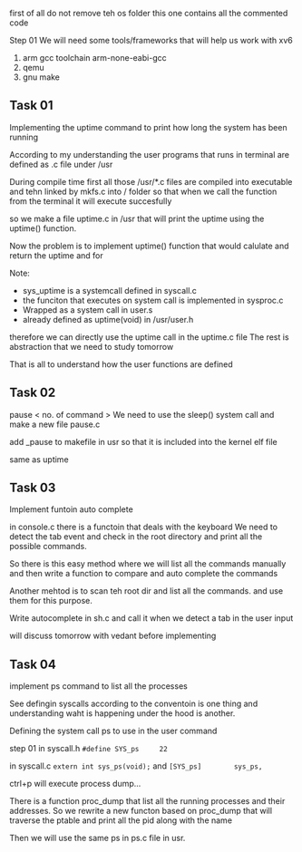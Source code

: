 first of all do not remove teh os folder this one contains all the commented code 


Step 01
We will need some tools/frameworks  that will help us work with xv6 
1) arm gcc toolchain arm-none-eabi-gcc
2) qemu
3) gnu make




## Task 01
Implementing the uptime command to print how long the system has been running

According to my understanding the user programs that runs in terminal are defined as .c file under /usr 

During compile time first all those /usr/*.c files are compiled into executable and tehn linked by mkfs.c into / folder so that when we call the function from the terminal it will execute succesfully

so we make a file uptime.c in /usr that will print the uptime using the uptime() function.

Now the problem is to implement uptime() function that would calulate and return the uptime and for 


Note:
- sys_uptime is a systemcall defined in syscall.c
- the funciton that executes on system call is implemented in sysproc.c
- Wrapped as a system call in user.s
- already defined as uptime(void) in /usr/user.h

therefore we can directly use the uptime call in the uptime.c file
The rest is abstraction that we need to study tomorrow

That is all to understand how the user functions are defined


## Task 02

pause \< no. of command \>
We need to use the sleep() system call and make a new file pause.c

add _pause  to makefile in usr so that it is included into the kernel elf file

same as uptime


## Task 03
Implement funtoin auto complete


in console.c there is a functoin that deals with the keyboard 
We need to detect the tab event and check in the root directory and print all the possible commands.

So there is this easy method where we will list all the commands manually and then write a function to compare and auto complete the commands

Another mehtod is to scan teh root dir and list all the commands. and use them for this purpose.

Write autocomplete in sh.c and call it when we detect a tab in the  user input

will discuss tomorrow with vedant before implementing






## Task 04
implement ps command to list all the processes

See defingin syscalls according to the conventoin is one thing and understanding waht is happening under the hood is another.



Defining the system call ps to use in the user command

step 01
in syscall.h
`#define SYS_ps     22`

in syscall.c
`extern int sys_ps(void);`
and
`[SYS_ps]        sys_ps,`

ctrl+p will execute process dump...


There is a function proc_dump that list all the running processes and their addresses. So we rewrite a new functon based on proc_dump that will traverse the ptable and print all the pid along with the name 

Then we will use the same ps in ps.c file in usr.

